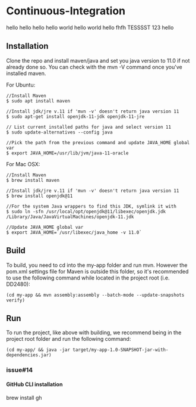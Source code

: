 # Continuous-Integration
hello hello hello hello world hello world hello fhfh TESSSST 123 hello

## Installation

Clone the repo and install maven/java and set you java version to 11.0 if not already done so. You can check with the mvn -V command once you've installed maven.

For Ubuntu:

```
//Install Maven
$ sudo apt install maven

//Install jdk/jre v.11 if 'mvn -v' doesn't return java version 11
$ sudo apt-get install openjdk-11-jdk openjdk-11-jre

// List current installed paths for java and select version 11
$ sudo update-alternatives --config java

//Pick the path from the previous command and update JAVA_HOME global var
$ export JAVA_HOME=/usr/lib/jvm/java-11-oracle
```

For Mac OSX:

```
//Install Maven
$ brew install maven

//Install jdk/jre v.11 if 'mvn -v' doesn't return java version 11
$ brew install openjdk@11

//For the system Java wrappers to find this JDK, symlink it with
$ sudo ln -sfn /usr/local/opt/openjdk@11/libexec/openjdk.jdk /Library/Java/JavaVirtualMachines/openjdk-11.jdk

//Update JAVA_HOME global var
$ export JAVA_HOME=`/usr/libexec/java_home -v 11.0`
```

## Build

To build, you need to cd into the my-app folder and run mvn. However the pom.xml settings file for Maven is outside this folder, so it's recommended to use the following command while located in the project root (i.e. DD2480):

```
(cd my-app && mvn assembly:assembly --batch-mode --update-snapshots verify)
```

## Run

To run the project, like above with building, we recommend being in the project root folder and run the following command:

```
(cd my-app/ && java -jar target/my-app-1.0-SNAPSHOT-jar-with-dependencies.jar)
```

### issue#14

#### GitHub CLI installation
brew install gh
